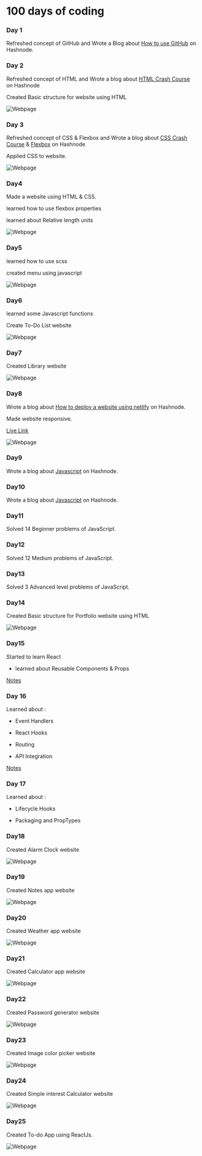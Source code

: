 # 100 days of coding

### Day 1

Refreshed concept of GitHub and
Wrote a Blog about [How to use GitHub](https://avadhut.hashnode.dev/setting-up-github) on Hashnode.

### Day 2

Refreshed concept of HTML and
Wrote a blog about [HTML Crash Course](https://avadhut.hashnode.dev/html-crash-course) on Hashnode

Created Basic structure for website using HTML

![Webpage](./day2/ss.PNG)

### Day 3

Refreshed concept of CSS & Flexbox and
Wrote a blog about [CSS Crash Course](https://avadhut.hashnode.dev/css-crash-course) & [Flexbox](https://avadhut.hashnode.dev/flexbox) on Hashnode

Applied CSS to website.

![Webpage](./day3/ss.PNG)

### Day4

Made a website using HTML & CSS.

learned how to use flexbox properties

learned about Relative length units

![Webpage](./day4/ss.PNG)

### Day5

learned how to use scss

created menu using javascript

![Webpage](./day5/ss.PNG)

### Day6

learned some Javascript functions

Create To-Do List website

![Webpage](./day6/ss.PNG)

### Day7

Created Library website

![Webpage](./day7/ss.PNG)

### Day8

Wrote a blog about [How to deploy a website using netlify](https://avadhut.hashnode.dev/netlify) on Hashnode.

Made website responsive.

[Live Link](https://library-website01.netlify.app/)

![Webpage](./day8/ss.PNG)

### Day9

Wrote a blog about [Javascript](https://avadhut.hashnode.dev/javascript-notes) on Hashnode.

### Day10

Wrote a blog about [Javascript](https://avadhut.hashnode.dev/javascript-notes-2) on Hashnode.

### Day11

Solved 14 Beginner problems of JavaScript.

### Day12

Solved 12 Medium problems of JavaScript.

### Day13

Solved 3 Advanced level problems of JavaScript.

### Day14

Created Basic structure for Portfolio website using HTML

![Webpage](./day14/ss.PNG)

### Day15

Started to learn React

- learned about Reusable Components & Props

[Notes](https://avadhut.hashnode.dev/react-crash-course)

### Day 16

Learned about :

- Event Handlers

- React Hooks

- Routing

- API Integration

[Notes](https://avadhut.hashnode.dev/react-crash-course)

### Day 17

Learned about :

- Lifecycle Hooks

- Packaging and PropTypes

### Day18

Created Alarm Clock website

![Webpage](./day18/ss.PNG)

### Day19

Created Notes app website

![Webpage](./day19/ss.PNG)

### Day20

Created Weather app website

![Webpage](./day20/ss.PNG)

### Day21

Created Calculator app website

![Webpage](./day21/ss.PNG)

### Day22

Created Password generator website

![Webpage](./day22/ss.PNG)

### Day23

Created Image color picker website

![Webpage](./day23/ss.PNG)

### Day24

Created Simple interest Calculator website

![Webpage](./day24/ss.PNG)

### Day25

Created To-do App using ReactJs.

![Webpage](./day25/ss.PNG)

